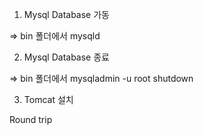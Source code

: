 1. Mysql Database 가동

=> bin 폴더에서 mysqld



2. Mysql Database 종료

=> bin 폴더에서 mysqladmin -u root shutdown



3. Tomcat 설치



Round trip